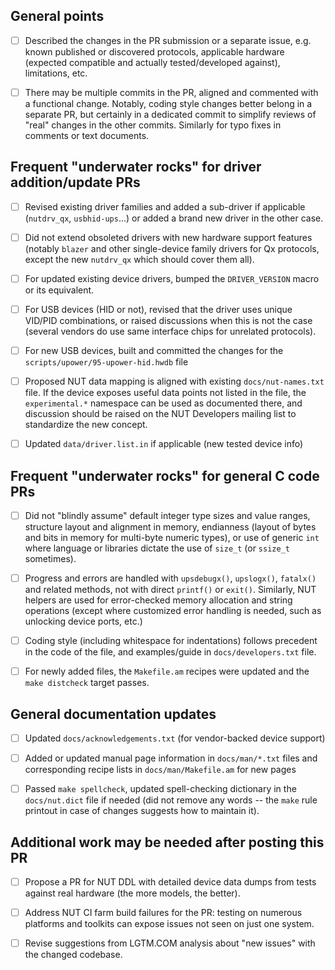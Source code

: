 <!-- Comment:
* Please revise the docs/developers.txt for coding style suggestions and
  other considerations applicable to NUT codebase contributions, as well
  as for which text documents to update. See also docs/developer-guide.txt
  for general points on NUT architecture and design.

* Please note that we require "Signed-Off-By" tags in each Git Commit
  message, to conform to the common DCO (Developer Certificate of Origin)
  as posted in LICENSE-DCO at root of NUT codebase as well as published
  at https://developercertificate.org/

* The checklist below is more of a reminder of steps to take and "dangers"
  to look out for. PRs to update this template are also welcome :)

* Local build iterations can be augmented with the ci_build.sh script.
-->

## General points

- [ ] Described the changes in the PR submission or a separate issue, e.g.
  known published or discovered protocols, applicable hardware (expected
  compatible and actually tested/developed against), limitations, etc.

- [ ] There may be multiple commits in the PR, aligned and commented with
  a functional change. Notably, coding style changes better belong in a
  separate PR, but certainly in a dedicated commit to simplify reviews
  of "real" changes in the other commits. Similarly for typo fixes in
  comments or text documents.

## Frequent "underwater rocks" for driver addition/update PRs

- [ ] Revised existing driver families and added a sub-driver if applicable
  (`nutdrv_qx`, `usbhid-ups`...) or added a brand new driver in the other
  case.

- [ ] Did not extend obsoleted drivers with new hardware support features
  (notably `blazer` and other single-device family drivers for Qx protocols,
  except the new `nutdrv_qx` which should cover them all).

- [ ] For updated existing device drivers, bumped the `DRIVER_VERSION` macro
  or its equivalent.

<!-- Comment:
  Some sub-drivers have `SUBDRIVER_VERSION` or customized names like
  e.g. `MEGATEC_VERSION` in `drivers/nutdrv_qx_megatec.c`
-->

- [ ] For USB devices (HID or not), revised that the driver uses unique
  VID/PID combinations, or raised discussions when this is not the case
  (several vendors do use same interface chips for unrelated protocols).

- [ ] For new USB devices, built and committed the changes for the
  `scripts/upower/95-upower-hid.hwdb` file

- [ ] Proposed NUT data mapping is aligned with existing `docs/nut-names.txt`
  file. If the device exposes useful data points not listed in the file, the
  `experimental.*` namespace can be used as documented there, and discussion
  should be raised on the NUT Developers mailing list to standardize the new
  concept.

- [ ] Updated `data/driver.list.in` if applicable (new tested device info)
<!-- Comment:
Also note below, a point about PR posting for NUT DDL
-->

## Frequent "underwater rocks" for general C code PRs

- [ ] Did not "blindly assume" default integer type sizes and value ranges,
  structure layout and alignment in memory, endianness (layout of bytes and
  bits in memory for multi-byte numeric types), or use of generic `int` where
  language or libraries dictate the use of `size_t` (or `ssize_t` sometimes).

<!-- Comment:
* NOTE: Casting and/or pragmas (support detected at compile time,
  see `m4/ax_c_pragmas.m4`) to silence warnings may be acceptable,
  but only if coupled with range checks or similar actions.
-->

- [ ] Progress and errors are handled with `upsdebugx()`, `upslogx()`,
  `fatalx()` and related methods, not with direct `printf()` or `exit()`.
  Similarly, NUT helpers are used for error-checked memory allocation and
  string operations (except where customized error handling is needed,
  such as unlocking device ports, etc.)

- [ ] Coding style (including whitespace for indentations) follows precedent
  in the code of the file, and examples/guide in `docs/developers.txt` file.

- [ ] For newly added files, the `Makefile.am` recipes were updated and the
  `make distcheck` target passes.

## General documentation updates

- [ ] Updated `docs/acknowledgements.txt` (for vendor-backed device support)

- [ ] Added or updated manual page information in `docs/man/*.txt` files
  and corresponding recipe lists in `docs/man/Makefile.am` for new pages

- [ ] Passed `make spellcheck`, updated spell-checking dictionary in the
  `docs/nut.dict` file if needed (did not remove any words -- the `make`
  rule printout in case of changes suggests how to maintain it).

## Additional work may be needed after posting this PR

- [ ] Propose a PR for NUT DDL with detailed device data dumps from tests
  against real hardware (the more models, the better).

- [ ] Address NUT CI farm build failures for the PR: testing on numerous
  platforms and toolkits can expose issues not seen on just one system.

<!-- Comment:
* One frequent "offence" is the appearance of unexpected (not git-ignored)
  or modification during build of files tracked in Git.

* Another frequent issue is not tracking newly introduced file names in
  `EXTRA_DIST` of the `Makefile.am` (and for `*.in` templates -- of rules
  in the `configure.ac` script) so the `make distcheck` fails.

* Avoid using GNU-specific constructs in the `Makefile.am`, even if that
  means cumbersome ways to build a target. This should not happen in mere
  driver updates, however.

* Also some third-party libraries or OS headers and method argument types
  and counts can differ -- necessitating m4 code for `configure` script
  probing, and `ifdef`, `typedef`, etc. in C code to adapt to the build
  environment (precedents available in NUT codebase). In extreme cases,
  you may need to spin up a VM or container to reproduce those issues
  and iterate on a fix locally; see `docs/config-prereqs.txt` and
  `docs/ci-farm-lxc-setup.txt` for notes taken during preparation of
  the multi-platform NUT CI farm.
-->

- [ ] Revise suggestions from LGTM.COM analysis about "new issues" with
  the changed codebase.

<!-- Comment:
  Take them with a grain of salt, especially with regard to things like
  architecture-dependent range checks, but many of the complaints from
  the tool are indeed useful.
-->
